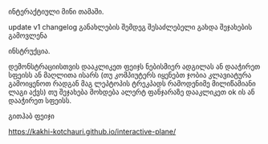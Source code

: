 ინტერაქტიული მინი თამაში.

update v1 changelog
განახლების შემდეგ შესაძლებელი გახდა შეჯახების გამოვლენა 

ინსტრუქცია.


დემონსტრაციისთვის დააკლიკეთ ფეიჯს ნებისმიერ ადგილას ან დააჭირეთ სფეისს ან მაღლითა ისარს (თუ კომპიუტერს იყენებთ ჯობია კლავიატურა გამოიყენოთ რადგან მაგ ლეპტოპის ტრეკპადს რამოდენიმე მილიწამიანი ლაგი აქვს) თუ შეჯახება მოხდება ალერტ ფანჯარაზე დააკლიკეთ ok ის ან დააჭირეთ სფეისს.


გითჰაბ ფეიჯი

https://kakhi-kotchauri.github.io/interactive-plane/
